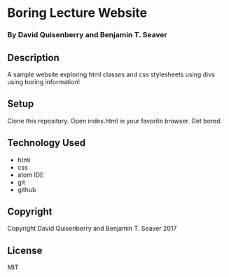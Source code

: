# Boring Lecture Website

### By David Quisenberry and Benjamin T. Seaver

## Description
A sample website exploring html classes and css stylesheets using divs using boring information!

## Setup
Clone this repository.  Open index.html in your favorite browser.  Get bored.

## Technology Used
* html
* css
* atom IDE
* git
* github

## Copyright
Copyright David Quisenberry and Benjamin T. Seaver 2017

## License
MIT
